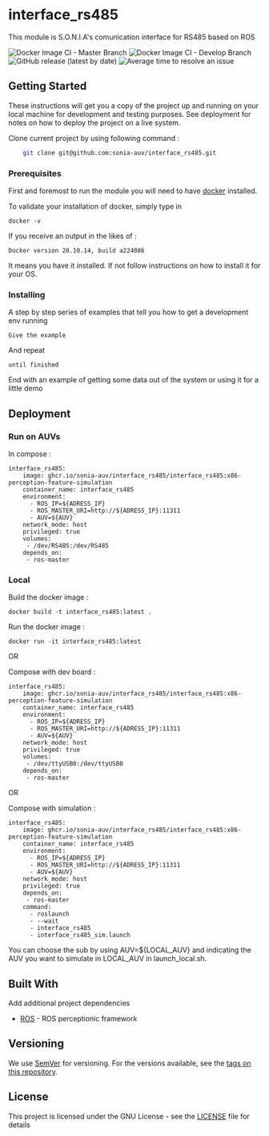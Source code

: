 # interface_rs485
This module is S.O.N.I.A's comunication interface for RS485 based on ROS

![Docker Image CI - Master Branch](https://github.com/sonia-auv/interface_rs485/workflows/Docker%20Image%20CI%20-%20Master%20Branch/badge.svg)
![Docker Image CI - Develop Branch](https://github.com/sonia-auv/interface_rs485/workflows/Docker%20Image%20CI%20-%20Develop%20Branch/badge.svg?branch=develop)
![GitHub release (latest by date)](https://img.shields.io/github/v/release/sonia-auv/interface_rs485)
![Average time to resolve an issue](https://isitmaintained.com/badge/resolution/sonia-auv/interface_rs485.svg)

## Getting Started

These instructions will get you a copy of the project up and running on your local machine for development and testing purposes. See deployment for notes on how to deploy the project on a live system.

Clone current project by using following command :
```bash
    git clone git@github.com:sonia-auv/interface_rs485.git
```

### Prerequisites

First and foremost to run the module you will need to have [docker](https://www.docker.com/get-started?utm_source=google&utm_medium=cpc&utm_campaign=getstarted&utm_content=sitelink&utm_term=getstarted&utm_budget=growth&gclid=CjwKCAjw57b3BRBlEiwA1Imytuv9VRFX5Z0INBaD3JJNSUmadgQh7ZYWTw_r-yFn2S4XjZTsLbNnnBoCPsIQAvD_BwE) installed.

To validate your installation of docker, simply type in

```
docker -v
```

If you receive an output in the likes of :
```
Docker version 20.10.14, build a224086
```

It means you have it installed. If not follow instructions on how to install it for your OS.

### Installing

A step by step series of examples that tell you how to get a development env running



```
Give the example
```

And repeat

```
until finished
```

End with an example of getting some data out of the system or using it for a little demo

<!-- ## Running the tests

Explain how to run the automated tests for this system

### Break down into end to end tests

Explain what these tests test and why

```
Give an example
```

### And coding style tests

Explain what these tests test and why

```
Give an example
``` -->

## Deployment


### Run on AUVs

In compose : 

```  
interface_rs485:
    image: ghcr.io/sonia-auv/interface_rs485/interface_rs485:x86-perception-feature-simulation
    container_name: interface_rs485
    environment:
      - ROS_IP=${ADRESS_IP}
      - ROS_MASTER_URI=http://${ADRESS_IP}:11311
      - AUV=${AUV}
    network_mode: host
    privileged: true
    volumes:
     - /dev/RS485:/dev/RS485
    depends_on:
     - ros-master
```

### Local

Build the docker image :

```docker build -t interface_rs485:latest .```

Run the docker image :

```docker run -it interface_rs485:latest```

OR

Compose with dev board :

```  
interface_rs485:
    image: ghcr.io/sonia-auv/interface_rs485/interface_rs485:x86-perception-feature-simulation
    container_name: interface_rs485
    environment:
      - ROS_IP=${ADRESS_IP}
      - ROS_MASTER_URI=http://${ADRESS_IP}:11311
      - AUV=${AUV}
    network_mode: host
    privileged: true
    volumes:
     - /dev/ttyUSB0:/dev/ttyUSB0
    depends_on:
     - ros-master
```
OR 

Compose with simulation :

```  
interface_rs485:
    image: ghcr.io/sonia-auv/interface_rs485/interface_rs485:x86-perception-feature-simulation
    container_name: interface_rs485
    environment:
      - ROS_IP=${ADRESS_IP}
      - ROS_MASTER_URI=http://${ADRESS_IP}:11311
      - AUV=${AUV}
    network_mode: host
    privileged: true
    depends_on:
     - ros-master
    command:
      - roslaunch
      - --wait
      - interface_rs485
      - interface_rs485_sim.launch
```

You can choose the sub by using AUV=${LOCAL_AUV} and indicating the AUV you want to simulate in LOCAL_AUV in launch_local.sh.

## Built With

Add additional project dependencies

* [ROS](http://wiki.ros.org/) - ROS perceptionic framework


## Versioning

We use [SemVer](http://semver.org/) for versioning. For the versions available, see the [tags on this repository](https://github.com/your/project/tags).

## License

This project is licensed under the GNU License - see the [LICENSE](LICENSE) file for details
